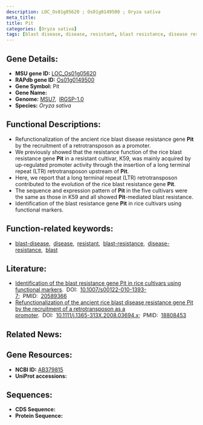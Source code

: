 ```yaml
---
description: LOC_Os01g05620 ; Os01g0149500 ; Oryza sativa
meta_title:
title: Pit
categories: [Oryza sativa]
tags: [blast disease, disease, resistant, blast resistance, disease resistance, blast]
---
```


## Gene Details:
- **MSU gene ID:** [LOC_Os01g05620](http://rice.uga.edu/cgi-bin/ORF_infopage.cgi?orf=LOC_Os01g05620)  
- **RAPdb gene ID:** [Os01g0149500](https://rapdb.dna.affrc.go.jp/locus/?name=Os01g0149500)  
- **Gene Symbol:** Pit
- **Gene Name:**
- **Genome:**  [MSU7](http://rice.uga.edu/),&nbsp;&nbsp;[IRGSP-1.0](https://rapdb.dna.affrc.go.jp/download/irgsp1.html)
- **Species:** *Oryza sativa*

## Functional Descriptions:
   - Refunctionalization of the ancient rice blast disease resistance gene **Pit** by the recruitment of a retrotransposon as a promoter.
   - We previously showed that the resistance function of the rice blast resistance gene **Pit** in a resistant cultivar, K59, was mainly acquired by up-regulated promoter activity through the insertion of a long terminal repeat (LTR) retrotransposon upstream of **Pit**.
   - Here, we report that a long terminal repeat (LTR) retrotransposon contributed to the evolution of the rice blast resistance gene **Pit**.
   - The sequence and expression pattern of **Pit** in the five cultivars were the same as those in K59 and all showed **Pit**-mediated blast resistance.
   - Identification of the blast resistance gene **Pit** in rice cultivars using functional markers.

## Function-related keywords:
   - [blast-disease](/tags/blast-disease/),&nbsp;&nbsp;[disease](/tags/disease/),&nbsp;&nbsp;[resistant](/tags/resistant/),&nbsp;&nbsp;[blast-resistance](/tags/blast-resistance/),&nbsp;&nbsp;[disease-resistance](/tags/disease-resistance/),&nbsp;&nbsp;[blast](/tags/blast/)

## Literature:
   - [Identification of the blast resistance gene Pit in rice cultivars using functional markers](https://www.doi.org/10.1007/s00122-010-1393-7).&nbsp;&nbsp;DOI:&nbsp;&nbsp;[10.1007/s00122-010-1393-7](https://www.doi.org/10.1007/s00122-010-1393-7);&nbsp;&nbsp;PMID:&nbsp;&nbsp;[20589366](https://pubmed.ncbi.nlm.nih.gov/20589366/)
   - [Refunctionalization of the ancient rice blast disease resistance gene Pit by the recruitment of a retrotransposon as a promoter](https://www.doi.org/10.1111/j.1365-313X.2008.03694.x).&nbsp;&nbsp;DOI:&nbsp;&nbsp;[10.1111/j.1365-313X.2008.03694.x](https://www.doi.org/10.1111/j.1365-313X.2008.03694.x);&nbsp;&nbsp;PMID:&nbsp;&nbsp;[18808453](https://pubmed.ncbi.nlm.nih.gov/18808453/)

## Related News:

## Gene Resources:
- **NCBI ID:**  [AB379815](http://www.ncbi.nlm.nih.gov/nuccore/AB379815)
- **UniProt accessions:** [](https://www.uniprot.org/uniprotkb//entry)

## Sequences:
- **CDS Sequence:**
- **Protein Sequence:**
